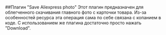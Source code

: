 ##Плагин "Save Aliexpress photo"
Этот плагин предназначен для облегченного скачивания главного фото с карточки товара.
Из-за особенностей ресурса эта операция сама по себе связана с копанием в коде. С использованием же плагина достаточно просто нажать "Download".
